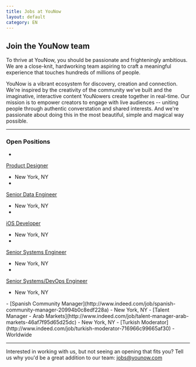 ```yaml
---
title: Jobs at YouNow
layout: default
category: EN
---
```

## Join the YouNow team

To thrive at YouNow, you should be passionate and frighteningly ambitious. We are a close-knit, hardworking team aspiring to craft a meaningful experience that touches hundreds of millions of people.

YouNow is a vibrant ecosystem for discovery, creation and connection. We're inspired by the creativity of the community we've built and the imaginative, interactive content YouNowers create together in real-time. Our mission is to empower creators to engage with live audiences -- uniting people through authentic converstation and shared interests. And we're passionate about doing this in the most beautiful, simple and magical way possible.
 
---

### Open Positions
<div id="jobsColumns" note="do not edit this line">
<div id="column1" note="do not edit this line">

- 
[Product Designer](http://www.indeed.com/job/product-designer-32cc54da1dfb228a)
 - New York, NY
- 
[Senior Data Engineer](http://www.indeed.com/job/senior-data-engineer-b03e01c97c27f029)
 - New York, NY
- 
[iOS Developer](http://www.indeed.com/job/ios-developer-a02f7e564c570761)
 - New York, NY
- 
[Senior Systems Engineer](http://www.indeed.com/job/senior-systems-engineer-74d572a8203dce59)
 - New York, NY
- 
[Senior Systems/DevOps Engineer](http://www.indeed.com/job/senior-systemsdevops-engineer-b88c07571485d774)
 - New York, NY
</div note="do not edit this line">
<div id="column2" note="do not edit this line">
- 
[Spanish Community Manager](http://www.indeed.com/job/spanish-community-manager-20994b0c8edf228a)
 - New York, NY
- 
[Talent Manager - Arab Markets](http://www.indeed.com/job/talent-manager-arab-markets-46af7f95d65d25dc)
 - New York, NY
- 
[Turkish Moderator](http://www.indeed.com/job/turkish-moderator-716966c99665af30)
 - Worldwide

</div note="do not edit this line">
</div note="do not edit this line">
    
---

Interested in working with us, but not seeing an opening that fits you? Tell us why you'd be a great addition to our team: [jobs@younow.com](mailto:jobs@younow.com)
